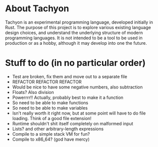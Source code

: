 # About Tachyon

Tachyon is an experimental programming language, developed initially in Rust. The purpose of this project is to 
explore various existing language design choices, and understand the underlying structure of modern programming 
languages. It is not intended to be a tool to be used in production or as a hobby, although it may develop into 
one the future.

# Stuff to do (in no particular order)
- Test are broken, fix them and move out to a separate file
- REFACTOR REFACTOR REFACTOR
- Would be nice to have some negative numbers, also subtraction
- Floats? Also division
- Powerrrr!! Actually, probably best to make it a function
- So need to be able to make functions
- So need to be able to make variables
- Isn't really worth it right now, but at some point will have to do file loading. Think of a good file extension!
- Runtime shouldn't shit itself completely on malformed input
- Lists? and other arbitrary-length expressions
- Compile to a simple stack VM for fun?
- Compile to x86_64? (god have mercy)